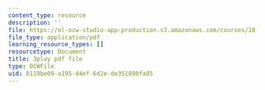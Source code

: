```yaml
---
content_type: resource
description: ''
file: https://ol-ocw-studio-app-production.s3.amazonaws.com/courses/18-01sc-single-variable-calculus-fall-2010/8119be09a195d4ef6d2ede351890fa85_z1FRDkxlmg8.pdf
file_type: application/pdf
learning_resource_types: []
resourcetype: Document
title: 3play pdf file
type: OCWFile
uid: 8119be09-a195-d4ef-6d2e-de351890fa85
---
```

